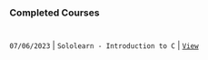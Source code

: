 ### Completed Courses
#

`07/06/2023` | `Sololearn - Introduction to C` | [`View`](https://www.sololearn.com/certificates/CC-6AGYI9YG) <br />

